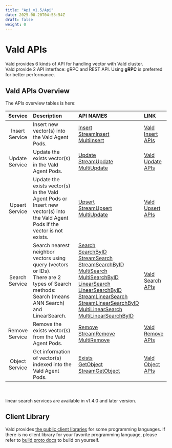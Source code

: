 ```yaml
---
title: "Api_v1.5/Api"
date: 2025-08-20T04:53:54Z
draft: false
weight: 0
---
```


# Vald APIs

Vald provides 6 kinds of API for handling vector with Vald cluster.<br>
Vald provide 2 API interface: gRPC and REST API.
Using **gRPC** is preferred for better performance.

## Vald APIs Overview

The APIs overview tables is here:

|    Service     | Description                                                                                                                                       | API NAMES                                                                                                                                                                                                                                                                                                                                                                                      | LINK                                 |
| :------------: | :------------------------------------------------------------------------------------------------------------------------------------------------ | :--------------------------------------------------------------------------------------------------------------------------------------------------------------------------------------------------------------------------------------------------------------------------------------------------------------------------------------------------------------------------------------------- | :----------------------------------- |
| Insert Service | Insert new vector(s) into the Vald Agent Pods.                                                                                                    | [Insert](/docs/v1.5/api/insert#insert-rpc)<br>[StreamInsert](/docs/v1.5/api/insert#streaminsert-rpc)<br>[MultiInsert](/docs/v1.5/api/insert#multiinsert-rpc)                                                                                                                                                                                                                                                  | [Vald Insert APIs](/docs/v1.5/api/insert) |
| Update Service | Update the exists vector(s) in the Vald Agent Pods.                                                                                               | [Update](/docs/v1.5/api/update#update-rpc)<br>[StreamUpdate](/docs/v1.5/api/update#streamupdate-rpc)<br>[MultiUpdate](/docs/v1.5/api/update#multiupdate-rpc)                                                                                                                                                                                                                                                  | [Vald Update APIs](/docs/v1.5/api/update) |
| Upsert Service | Update the exists vector(s) in the Vald Agent Pods or Insert new vector(s) into the Vald Agent Pods if the vector is not exists.                  | [Upsert](/docs/v1.5/api/upsert#upsert-rpc)<br>[StreamUpsert](/docs/v1.5/api/upsert#streamupsert-rpc)<br>[MultiUpdate](/docs/v1.5/api/upsert#multiupsert-rpc)                                                                                                                                                                                                                                                  | [Vald Upsert APIs](/docs/v1.5/api/upsert) |
| Search Service | Search nearest neighbor vectors using query (vectors or IDs).<br>There are 2 types of Search methods: Search (means ANN Search) and LinearSearch. | [Search](/docs/v1.5/api/search#search-rpc)<br>[SearchByID](/docs/v1.5/api/search#searchbyid-rpc)<br>[StreamSearch](/docs/v1.5/api/search#streamsearch-rpc)<br>[StreamSearchByID](/docs/v1.5/api/search#streamsearchbyid-rpc)<br>[MultiSearch](/docs/v1.5/api/search#multisearch-rpc)<br>[MultiSearchByID](/docs/v1.5/api/search#multisearchbyid-rpc)<br>[LinearSearch](/docs/v1.5/api/search#linearsearch-rpc)<br>[LinearSearchByID](/docs/v1.5/api/search#linearsearchbyid-rpc)<br>[StreamLinearSearch](/docs/v1.5/api/search#streamlinearsearch-rpc)<br>[StreamLinearSearchByID](/docs/v1.5/api/search#streamlinearsearchbyid-rpc)<br>[MultiLinearSearch](/docs/v1.5/api/search#multilinearsearch-rpc)<br>[MultiLinearSearchByID](/docs/v1.5/api/search#multilinearsearchbyid-rpc)                                                                         | [Vald Search APIs](/docs/v1.5/api/search) |
| Remove Service | Remove the exists vector(s) from the Vald Agent Pods.                                                                                             | [Remove](/docs/v1.5/api/remove#remove-rpc)<br>[StreamRemove](/docs/v1.5/api/remove#streamremove-rpc)<br>[MultiRemove](/docs/v1.5/api/remove#multiremove-rpc)                                                                                                                                                                                                                                                  | [Vald Remove APIs](/docs/v1.5/api/remove) |
| Object Service | Get information of vector(s) indexed into the Vald Agent Pods.                                                                                    | [Exists](/docs/v1.5/api/object#exists-rpc)<br>[GetObject](/docs/v1.5/api/object#getobject-rpc)<br>[StreamGetObject](/docs/v1.5/api/object#streamgetobject-rpc)                                                                                                                                                                                                                                                | [Vald Object APIs](/docs/v1.5/api/object) |

<br>
<br>
<div class="notice">
linear search services are available in v1.4.0 and later version.
</div>

## Client Library

Vald provides [the public client libraries](/docs/v1.5/user-guides/sdks) for some programming languages.
If there is no client library for your favorite programming language, please refer to [build proto docs](/docs/v1.5/api/build_proto) to build on yourself.
